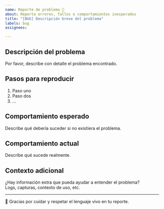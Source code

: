 ```yaml
---
name: Reporte de problema 🐞
about: Reporta errores, fallos o comportamientos inesperados
title: "[BUG] Descripción breve del problema"
labels: bug
assignees: 

---
```


## Descripción del problema

Por favor, describe con detalle el problema encontrado.

## Pasos para reproducir

1. Paso uno
2. Paso dos
3. ...

## Comportamiento esperado

Describe qué debería suceder si no existiera el problema.

## Comportamiento actual

Describe qué sucede realmente.

## Contexto adicional

¿Hay información extra que pueda ayudar a entender el problema?  
Logs, capturas, contexto de uso, etc.

---

🙏 Gracias por cuidar y respetar el lenguaje vivo en tu reporte.
